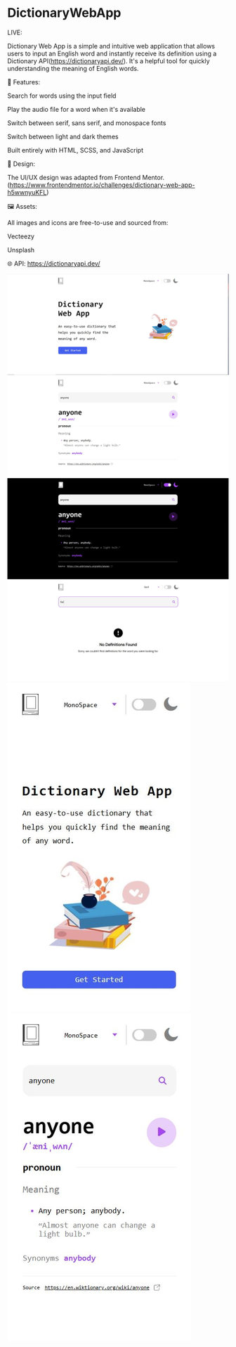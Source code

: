 # DictionaryWebApp

LIVE:

Dictionary Web App is a simple and intuitive web application that allows users to input an English word and instantly receive its definition using a Dictionary API(https://dictionaryapi.dev/). It's a helpful tool for quickly understanding the meaning of English words.

🔧 Features:

Search for words using the input field

Play the audio file for a word when it's available

Switch between serif, sans serif, and monospace fonts

Switch between light and dark themes

Built entirely with HTML, SCSS, and JavaScript

🎨 Design:

The UI/UX design was adapted from Frontend Mentor.(https://www.frontendmentor.io/challenges/dictionary-web-app-h5wwnyuKFL)

🖼️ Assets:

All images and icons are free-to-use and sourced from:

Vecteezy

Unsplash

🌐 API: https://dictionaryapi.dev/

![UI](./src/img/UI1.JPG)
![UI](./src/img/UI2.JPG)
![UI](./src/img/UI3.JPG)
![UI](./src/img/UI4.JPG)
![UI](./src/img/UI5.JPG)
![UI](./src/img/UI6.JPG)
